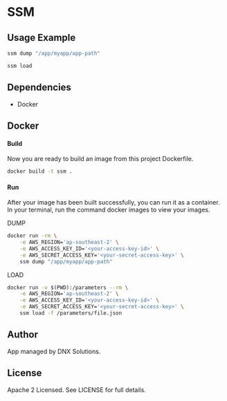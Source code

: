 # SSM


## Usage Example
```bash
ssm dump "/app/myapp/app-path"

ssm load
```

## Dependencies
- Docker

## Docker

#### Build
Now you are ready to build an image from this project Dockerfile.
```bash
docker build -t ssm .
```

#### Run

After your image has been built successfully, you can run it as a container. In your terminal, run the command docker images to view your images.

DUMP

```bash
docker run -rm \
    -e AWS_REGION='ap-southeast-2' \
    -e AWS_ACCESS_KEY_ID='<your-access-key-id>' \
    -e AWS_SECRET_ACCESS_KEY='<your-secret-access-key>' \
    ssm dump "/app/myapp/app-path"
```

LOAD

```bash
docker run -v $(PWD):/parameters --rm \
    -e AWS_REGION='ap-southeast-2' \
    -e AWS_ACCESS_KEY_ID='<your-access-key-id>' \
    -e AWS_SECRET_ACCESS_KEY='<your-secret-access-key>' \
    ssm load -f /parameters/file.json
```


## Author
App managed by DNX Solutions.

## License
Apache 2 Licensed. See LICENSE for full details.